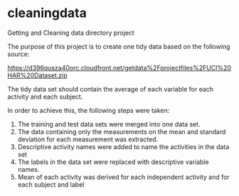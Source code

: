 # cleaningdata
Getting and Cleaning data directory project

The purpose of this project is to create one tidy data based on the following source:

https://d396qusza40orc.cloudfront.net/getdata%2Fprojectfiles%2FUCI%20HAR%20Dataset.zip 

The tidy data set should contain the average of each variable for each activity and each subject.

In order to achieve this, the following steps were taken:

1. The training and test data sets were merged into one data set.
2. The data containing only the measurements on the mean and standard deviation for each measurement was extracted. 
3. Descriptive activity names were added to name the activities in the data set
4. The labels in the data set were replaced with descriptive variable names. 
5. Mean of each activity was derived for each independent activity and for each subject and label

